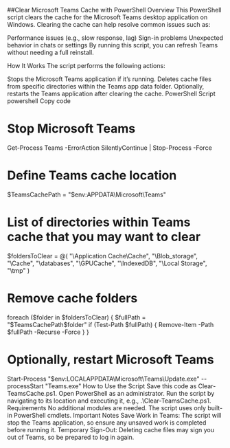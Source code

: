 ##Clear Microsoft Teams Cache with PowerShell
Overview
This PowerShell script clears the cache for the Microsoft Teams desktop application on Windows. Clearing the cache can help resolve common issues such as:

Performance issues (e.g., slow response, lag)
Sign-in problems
Unexpected behavior in chats or settings
By running this script, you can refresh Teams without needing a full reinstall.

How It Works
The script performs the following actions:

Stops the Microsoft Teams application if it’s running.
Deletes cache files from specific directories within the Teams app data folder.
Optionally, restarts the Teams application after clearing the cache.
PowerShell Script
powershell
Copy code
# Stop Microsoft Teams
Get-Process Teams -ErrorAction SilentlyContinue | Stop-Process -Force

# Define Teams cache location
$TeamsCachePath = "$env:APPDATA\Microsoft\Teams"

# List of directories within Teams cache that you may want to clear
$foldersToClear = @(
    "\Application Cache\Cache",
    "\Blob_storage",
    "\Cache",
    "\databases",
    "\GPUCache",
    "\IndexedDB",
    "\Local Storage",
    "\tmp"
)

# Remove cache folders
foreach ($folder in $foldersToClear) {
    $fullPath = "$TeamsCachePath$folder"
    if (Test-Path $fullPath) {
        Remove-Item -Path $fullPath -Recurse -Force
    }
}

# Optionally, restart Microsoft Teams
Start-Process "$env:LOCALAPPDATA\Microsoft\Teams\Update.exe" --processStart "Teams.exe"
How to Use the Script
Save this code as Clear-TeamsCache.ps1.
Open PowerShell as an administrator.
Run the script by navigating to its location and executing it, e.g., .\Clear-TeamsCache.ps1.
Requirements
No additional modules are needed. The script uses only built-in PowerShell cmdlets.
Important Notes
Save Work in Teams: The script will stop the Teams application, so ensure any unsaved work is completed before running it.
Temporary Sign-Out: Deleting cache files may sign you out of Teams, so be prepared to log in again.
